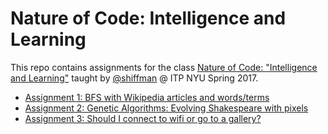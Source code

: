 # Nature of Code: Intelligence and Learning
This repo contains assignments for the class [Nature of Code: "Intelligence and Learning"](https://github.com/shiffman/NOC-S17-2-Intelligence-Learning) taught by [@shiffman](https://github.com/shiffman) @ ITP NYU Spring 2017.

- [Assignment 1: BFS with Wikipedia articles and words/terms](/assignment1)
- [Assignment 2: Genetic Algorithms: Evolving Shakespeare with pixels](/assignment2)
- [Assignment 3:  Should I connect to wifi or go to a gallery?](/assignment3)
